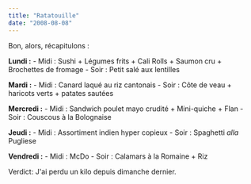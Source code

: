 ```yaml
---
title: "Ratatouille"
date: "2008-08-08"
---
```


Bon, alors, récapitulons :

**Lundi :** - Midi : Sushi + Légumes frits + Cali Rolls + Saumon cru + Brochettes de fromage - Soir : Petit salé aux lentilles

**Mardi :** - Midi : Canard laqué au riz cantonais - Soir : Côte de veau + haricots verts + patates sautées

**Mercredi :** - Midi : Sandwich poulet mayo crudité + Mini-quiche + Flan - Soir : Couscous à la Bolognaise

**Jeudi :** - Midi : Assortiment indien hyper copieux - Soir : Spaghetti _alla_ Pugliese

**Vendredi :** - Midi : McDo - Soir : Calamars à la Romaine + Riz

Verdict: J'ai perdu un kilo depuis dimanche dernier.
